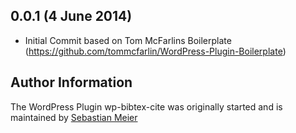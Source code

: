 ## 0.0.1 (4 June 2014)

* Initial Commit based on Tom McFarlins Boilerplate (https://github.com/tommcfarlin/WordPress-Plugin-Boilerplate)

## Author Information

The WordPress Plugin wp-bibtex-cite was originally started and is maintained by [Sebastian Meier](http://www.sebastianmeier.eu/)
